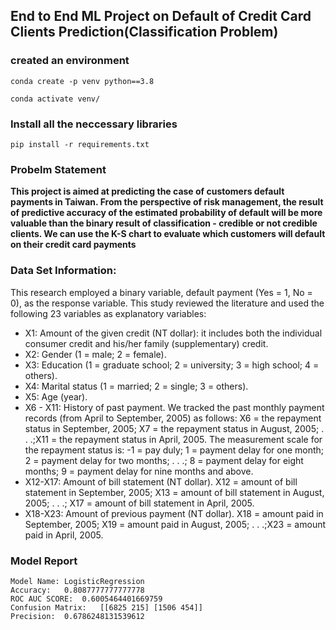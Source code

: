 ## End to End ML Project on Default of Credit Card Clients Prediction(Classification Problem)

### created an environment
```
conda create -p venv python==3.8

conda activate venv/
```
### Install all the neccessary libraries
```
pip install -r requirements.txt

```
### Probelm Statement

**This project is aimed at predicting the case of customers default payments in Taiwan. From the perspective of risk management, the result of predictive accuracy of the estimated probability of default will be more valuable than the binary result of classification - credible or not credible clients. We can use the K-S chart to evaluate which customers will default on their credit card payments**

### Data Set Information:

This research employed a binary variable, default payment (Yes = 1, No = 0), as the response variable. This study reviewed the literature and used the following 23 variables as explanatory variables:

*  X1: Amount of the given credit (NT dollar): it includes both the individual consumer credit and his/her family (supplementary) credit.
*  X2: Gender (1 = male; 2 = female).
*  X3: Education (1 = graduate school; 2 = university; 3 = high school; 4 = others).
*  X4: Marital status (1 = married; 2 = single; 3 = others).
*  X5: Age (year).
*  X6 - X11: History of past payment. We tracked the past monthly payment records (from April to September, 2005) as follows: X6 = the repayment status in September, 2005; X7 = the repayment status in August, 2005; . . .;X11 = the repayment status in April, 2005. The measurement scale for the repayment status is: -1 = pay duly; 1 = payment delay for one month; 2 = payment delay for two months; . . .; 8 = payment delay for eight months; 9 = payment delay for nine months and above.
*  X12-X17: Amount of bill statement (NT dollar). X12 = amount of bill statement in September, 2005; X13 = amount of bill statement in August, 2005; . . .; X17 = amount of bill statement in April, 2005.
*  X18-X23: Amount of previous payment (NT dollar). X18 = amount paid in September, 2005; X19 = amount paid in August, 2005; . . .;X23 = amount paid in April, 2005.

### Model Report

```
Model Name: LogisticRegression
Accuracy:	0.8087777777777778
ROC AUC SCORE:	0.6005464401669759
Confusion Matrix:	[[6825 215] [1506 454]]
Precision:	0.6786248131539612
```



